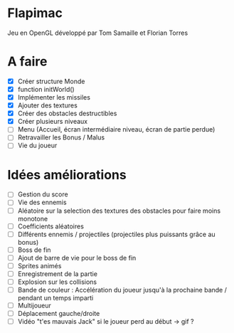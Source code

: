 # Flapimac
Jeu en OpenGL développé par Tom Samaille et Florian Torres


# A faire
- [x] Créer structure Monde
- [x] function initWorld()
- [x] Implémenter les missiles
- [x] Ajouter des textures
- [x] Créer des obstacles destructibles
- [x] Créer plusieurs niveaux
- [ ] Menu (Accueil, écran intermédiaire niveau, écran de partie perdue)
- [ ] Retravailler les Bonus / Malus
- [ ] Vie du joueur

# Idées améliorations
- [ ] Gestion du score
- [ ] Vie des ennemis
- [ ] Aléatoire sur la selection des textures des obstacles pour faire moins monotone
- [ ] Coefficients aléatoires
- [ ] Différents ennemis / projectiles (projectiles plus puissants grâce au bonus)
- [ ] Boss de fin
- [ ] Ajout de barre de vie pour le boss de fin
- [ ] Sprites animés
- [ ] Enregistrement de la partie
- [ ] Explosion sur les collisions
- [ ] Bande de couleur : Accélération du joueur jusqu'à la prochaine bande / pendant un temps imparti
- [ ] Multijoueur
- [ ] Déplacement gauche/droite
- [ ] Vidéo "t'es mauvais Jack" si le joueur perd au début -> gif ?